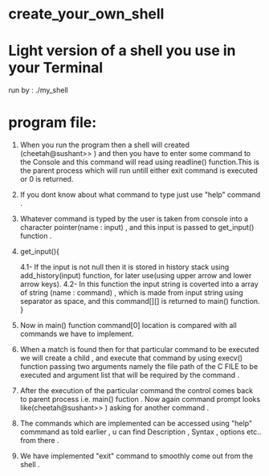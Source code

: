 # create_your_own_shell
# Light version of a shell you use in your Terminal 

run by : ./my_shell

# program file: 

1. When you run the program then a shell will created (cheetah@sushant>> ) and then you have to enter some command to the     Console and this command will read using readline() function.This is the parent process which will run untill either exit command is executed or 0 is returned. 

2. If you dont know about what command to type just use "help" command .

3. Whatever command is typed by the user is taken from console into a character pointer(name : input) , and this input is
   passed to get_input() function .

4. get_input(){
 
	4.1- If the input is not null then it is stored in history stack using add_history(input) function, for later
    	use(using upper arrow and lower arrow   keys). 
	4.2- In this function the input string is coverted into a array of string (name : command) , which is made from input 
    	string using separator as space, and this command[][] is returned to main() function. 
   } 

5. Now in main() function command[0] location is compared with all commands we have to implement.

6. When a match is found then for that particular command to be executed we will create a child , and execute that
   command by using execv() function passing two arguments namely the file path of the C FILE to be executed and argument
   list that will be required by the command .

7. After the execution of the particular command the control comes back to parent process i.e. main() fuction . Now again
   command prompt looks like(cheetah@sushant>> ) asking for another command .

8. The commands which are implemented can be accessed using "help" commmand as told earlier , u can find Description ,
   Syntax , options etc.. from there .

9. We have implemented "exit" command to smoothly come out from the shell .
